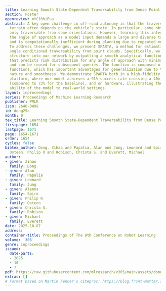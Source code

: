 ```yaml
---
title: Learning Smooth State-Dependent Traversability from Dense Point Clouds
section: Poster
openreview: oYC10hiFua
abstract: A key open challenge in off-road autonomy is that the traversability of
  terrain often depends on the vehicle’s state. In particular, some obstacles are
  only traversable from some orientations. However, learning this interaction by encoding
  the angle of approach as a model input demands a large and diverse training dataset
  and is computationally inefficient during planning due to repeated model inference.
  To address these challenges, we present SPARTA, a method for estimating approach
  angle conditioned traversability from point clouds. Specifically, we impose geometric
  structure into our network by outputting a smooth analytical function over the 1-Sphere
  that predicts risk distribution for any angle of approach with minimal overhead
  and can be reused for subsequent queries. The function is composed of Fourier basis
  functions, which has important advantages for generalization due to their periodic
  nature and smoothness. We demonstrate SPARTA both in a high-fidelity simulation
  platform, where our model achieves a 91% success rate crossing a 40m boulder field
  (compared to 73% for the baseline), and on hardware, illustrating the generalization
  ability of the model to real-world settings.
layout: inproceedings
series: Proceedings of Machine Learning Research
publisher: PMLR
issn: 2640-3498
id: dong25a
month: 0
tex_title: Learning Smooth State-Dependent Traversability from Dense Point Clouds
firstpage: 1654
lastpage: 1671
page: 1654-1671
order: 1654
cycles: false
bibtex_author: Dong, Zihao and Papalia, Alan and Jung, Leonard and Spiro, Alenna and
  Osteen, Philip R and Robison, Christa S. and Everett, Michael
author:
- given: Zihao
  family: Dong
- given: Alan
  family: Papalia
- given: Leonard
  family: Jung
- given: Alenna
  family: Spiro
- given: Philip R
  family: Osteen
- given: Christa S.
  family: Robison
- given: Michael
  family: Everett
date: 2025-10-07
address:
container-title: Proceedings of The 8th Conference on Robot Learning
volume: '305'
genre: inproceedings
issued:
  date-parts:
  - 2025
  - 10
  - 7
pdf: https://raw.githubusercontent.com/mlresearch/v305/main/assets/dong25a/dong25a.pdf
extras: []
# Format based on Martin Fenner's citeproc: https://blog.front-matter.io/posts/citeproc-yaml-for-bibliographies/
---
```

